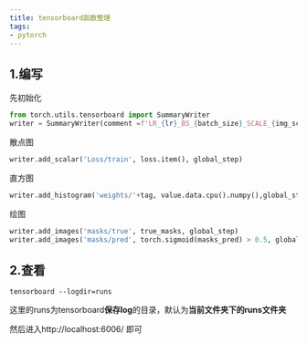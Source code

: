 ```yaml
---
title: tensorboard函数整理
tags:  
- pytorch
---
```




## 1.编写

先初始化

```python
from torch.utils.tensorboard import SummaryWriter
writer = SummaryWriter(comment =f'LR_{lr}_BS_{batch_size}_SCALE_{img_scale}')
```

散点图

```python
writer.add_scalar('Loss/train', loss.item(), global_step) 
```

直方图

```python
writer.add_histogram('weights/'+tag, value.data.cpu().numpy(),global_step)
```

绘图

```python
writer.add_images('masks/true', true_masks, global_step)
writer.add_images('masks/pred', torch.sigmoid(masks_pred) > 0.5, global_step)
```



## 2.查看

```shell
tensorboard --logdir=runs
```

这里的runs为tensorboard**保存log**的目录，默认为**当前文件夹下的runs文件夹**

然后进入http://localhost:6006/ 即可

